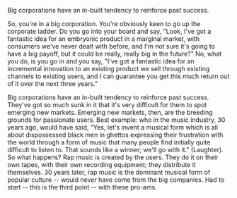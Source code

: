 Big corporations have an in-built tendency to reinforce past success. 


So, you're in a big corporation. You're obviously keen to go up the corporate ladder. Do you go into your board and say, "Look, I've got a fantastic idea for an embryonic product in a marginal market, with consumers we've never dealt with before, and I'm not sure it's going to have a big payoff, but it could be really, really big in the future?" No, what you do, is you go in and you say, "I've got a fantastic idea for an incremental innovation to an existing product we sell through existing channels to existing users, and I can guarantee you get this much return out of it over the next three years."



Big corporations have an in-built tendency to reinforce past success. They've got so much sunk in it that it's very difficult for them to spot emerging new markets. Emerging new markets, then, are the breeding grounds for passionate users. Best example: who in the music industry, 30 years ago, would have said, "Yes, let's invent a musical form which is all about dispossessed black men in ghettos expressing their frustration with the world through a form of music that many people find initially quite difficult to listen to. That sounds like a winner; we'll go with it." (Laughter). So what happens? Rap music is created by the users. They do it on their own tapes, with their own recording equipment; they distribute it themselves. 30 years later, rap music is the dominant musical form of popular culture -- would never have come from the big companies. Had to start -- this is the third point -- with these pro-ams.